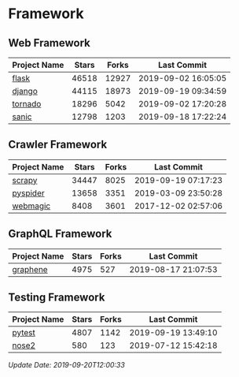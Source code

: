 # Framework

## Web Framework

| Project Name | Stars | Forks | Last Commit |
| ------------ | ----- | ----- | ----------- |
| [flask](https://github.com/pallets/flask) | 46518 | 12927 | 2019-09-02 16:05:05 |
| [django](https://github.com/django/django) | 44115 | 18973 | 2019-09-19 09:34:59 |
| [tornado](https://github.com/tornadoweb/tornado) | 18296 | 5042 | 2019-09-02 17:20:28 |
| [sanic](https://github.com/huge-success/sanic) | 12798 | 1203 | 2019-09-18 17:22:24 |

## Crawler Framework

| Project Name | Stars | Forks | Last Commit |
| ------------ | ----- | ----- | ----------- |
| [scrapy](https://github.com/scrapy/scrapy) | 34447 | 8025 | 2019-09-19 07:17:23 |
| [pyspider](https://github.com/binux/pyspider) | 13658 | 3351 | 2019-03-09 23:50:28 |
| [webmagic](https://github.com/code4craft/webmagic) | 8408 | 3601 | 2017-12-02 02:57:06 |

## GraphQL Framework

| Project Name | Stars | Forks | Last Commit |
| ------------ | ----- | ----- | ----------- |
| [graphene](https://github.com/graphql-python/graphene) | 4975 | 527 | 2019-08-17 21:07:53 |

## Testing Framework

| Project Name | Stars | Forks | Last Commit |
| ------------ | ----- | ----- | ----------- |
| [pytest](https://github.com/pytest-dev/pytest) | 4807 | 1142 | 2019-09-19 13:49:10 |
| [nose2](https://github.com/nose-devs/nose2) | 580 | 123 | 2019-07-12 15:42:18 |

*Update Date: 2019-09-20T12:00:33*